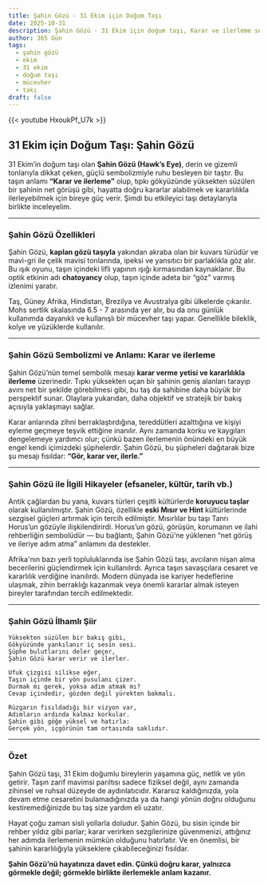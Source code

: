 ```yaml
---
title: Şahin Gözü - 31 Ekim için Doğum Taşı
date: 2025-10-31
description: Şahin Gözü - 31 Ekim için doğum taşı, Karar ve ilerleme sembolü. Bu özel taşın derin anlamını öğrenin.
author: 365 Gün
tags:
  - şahin gözü
  - ekim
  - 31 ekim
  - doğum taşı
  - mücevher
  - takı
draft: false
---
```


{{< youtube HxoukPf_U7k >}}

## 31 Ekim için Doğum Taşı: Şahin Gözü

31 Ekim’in doğum taşı olan **Şahin Gözü (Hawk’s Eye)**, derin ve gizemli tonlarıyla dikkat çeken, güçlü sembolizmiyle ruhu besleyen bir taştır. Bu taşın anlamı **“Karar ve ilerleme”** olup, tıpkı gökyüzünde yüksekten süzülen bir şahinin net görüşü gibi, hayatta doğru kararlar alabilmek ve kararlılıkla ilerleyebilmek için bireye güç verir. Şimdi bu etkileyici taşı detaylarıyla birlikte inceleyelim.

---

### Şahin Gözü Özellikleri

Şahin Gözü, **kaplan gözü taşıyla** yakından akraba olan bir kuvars türüdür ve mavi-gri ile çelik mavisi tonlarında, ipeksi ve yansıtıcı bir parlaklıkla göz alır. Bu ışık oyunu, taşın içindeki lifli yapının ışığı kırmasından kaynaklanır. Bu optik etkinin adı **chatoyancy** olup, taşın içinde adeta bir “göz” varmış izlenimi yaratır.

Taş, Güney Afrika, Hindistan, Brezilya ve Avustralya gibi ülkelerde çıkarılır. Mohs sertlik skalasında 6.5 - 7 arasında yer alır, bu da onu günlük kullanımda dayanıklı ve kullanışlı bir mücevher taşı yapar. Genellikle bileklik, kolye ve yüzüklerde kullanılır.

---

### Şahin Gözü Sembolizmi ve Anlamı: Karar ve ilerleme

Şahin Gözü’nün temel sembolik mesajı **karar verme yetisi ve kararlılıkla ilerleme** üzerinedir. Tıpkı yüksekten uçan bir şahinin geniş alanları tarayıp avını net bir şekilde görebilmesi gibi, bu taş da sahibine daha büyük bir perspektif sunar. Olaylara yukarıdan, daha objektif ve stratejik bir bakış açısıyla yaklaşmayı sağlar.

Karar anlarında zihni berraklaştırdığına, tereddütleri azalttığına ve kişiyi eyleme geçmeye teşvik ettiğine inanılır. Aynı zamanda korku ve kaygıları dengelemeye yardımcı olur; çünkü bazen ilerlemenin önündeki en büyük engel kendi içimizdeki şüphelerdir. Şahin Gözü, bu şüpheleri dağıtarak bize şu mesajı fısıldar: **“Gör, karar ver, ilerle.”**

---

### Şahin Gözü ile İlgili Hikayeler (efsaneler, kültür, tarih vb.)

Antik çağlardan bu yana, kuvars türleri çeşitli kültürlerde **koruyucu taşlar** olarak kullanılmıştır. Şahin Gözü, özellikle **eski Mısır ve Hint** kültürlerinde sezgisel güçleri artırmak için tercih edilmiştir. Mısırlılar bu taşı Tanrı Horus’un gözüyle ilişkilendirirdi. Horus’un gözü, görüşün, korumanın ve ilahi rehberliğin sembolüdür — bu bağlantı, Şahin Gözü’ne yüklenen “net görüş ve ileriye adım atma” anlamını da destekler.

Afrika'nın bazı yerli topluluklarında ise Şahin Gözü taşı, avcıların nişan alma becerilerini güçlendirmek için kullanılırdı. Ayrıca taşın savaşçılara cesaret ve kararlılık verdiğine inanılırdı. Modern dünyada ise kariyer hedeflerine ulaşmak, zihin berraklığı kazanmak veya önemli kararlar almak isteyen bireyler tarafından tercih edilmektedir.

---

### Şahin Gözü İlhamlı Şiir

```
Yüksekten süzülen bir bakış gibi,  
Gökyüzünde yankılanır iç sesin sesi.  
Şüphe bulutlarını deler geçer,  
Şahin Gözü karar verir ve ilerler.

Ufuk çizgisi silikse eğer,  
Taşın içinde bir yön pusulanı çizer.  
Durmak mı gerek, yoksa adım atmak mı?  
Cevap içindedir, gözden değil yürekten bakmalı.

Rüzgarın fısıldadığı bir vizyon var,  
Adımların ardında kalmaz korkular.  
Şahin gibi göğe yüksel ve hatırla:  
Gerçek yön, içgörünün tam ortasında saklıdır.
```

---

### Özet

Şahin Gözü taşı, 31 Ekim doğumlu bireylerin yaşamına güç, netlik ve yön getirir. Taşın zarif mavimsi parıltısı sadece fiziksel değil, aynı zamanda zihinsel ve ruhsal düzeyde de aydınlatıcıdır. Kararsız kaldığınızda, yola devam etme cesaretini bulamadığınızda ya da hangi yönün doğru olduğunu kestiremediğinizde bu taş size yardım eli uzatır.

Hayat çoğu zaman sisli yollarla doludur. Şahin Gözü, bu sisin içinde bir rehber yıldız gibi parlar; karar verirken sezgilerinize güvenmenizi, attığınız her adımda ilerlemenin mümkün olduğunu hatırlatır. Ve en önemlisi, bir şahinin kararlılığıyla yükseklere çıkabileceğinizi fısıldar.

**Şahin Gözü’nü hayatınıza davet edin. Çünkü doğru karar, yalnızca görmekle değil; görmekle birlikte ilerlemekle anlam kazanır.**